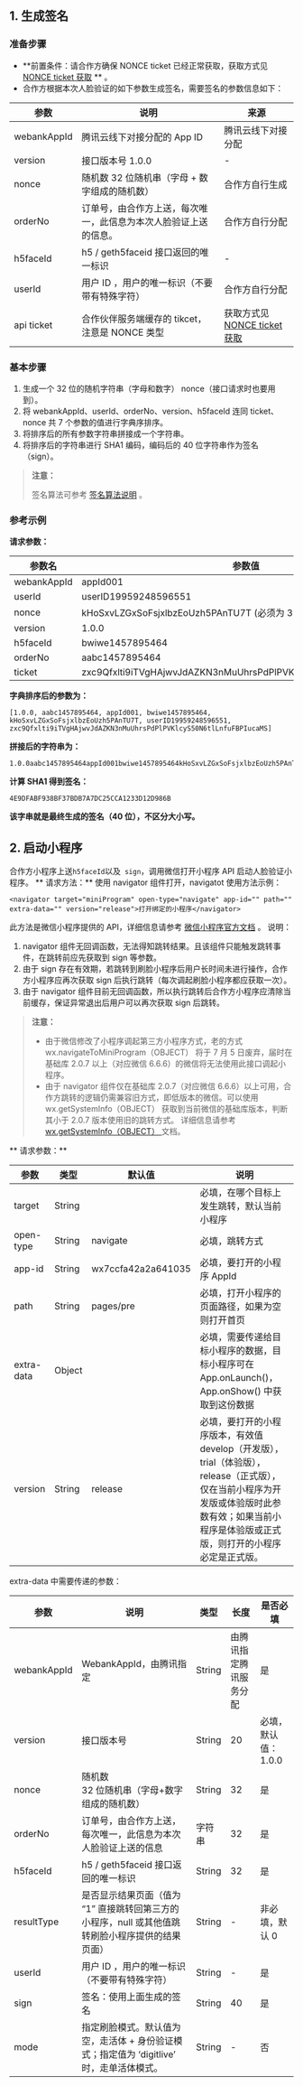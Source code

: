 ## 1. 生成签名 
### 准备步骤
- **前置条件：请合作方确保 NONCE ticket 已经正常获取，获取方式见 [NONCE ticket 获取](https://cloud.tencent.com/document/product/655/13816) ** 。
- 合作方根据本次人脸验证的如下参数生成签名，需要签名的参数信息如下：

| 参数         | 说明                            | 来源                                       |
| ---------- | ----------------------------- | ---------------------------------------- |
| webankAppId   | 腾讯云线下对接分配的 App ID       | 腾讯云线下对接分配                                |
| version  | 接口版本号 1.0.0   | -                                 |
| nonce     |随机数 32 位随机串（字母 + 数字组成的随机数） |   合作方自行生成                                       |
|orderNo    | 订单号，由合作方上送，每次唯一，此信息为本次人脸验证上送的信息。                        |         合作方自行分配                                 |
| h5faceId    | h5 / geth5faceid 接口返回的唯一标识  | -                           |
|userId | 用户 ID ，用户的唯一标识（不要带有特殊字符）                      |                           合作方自行分配               |
| api ticket | 合作伙伴服务端缓存的 tikcet，注意是 NONCE 类型 |获取方式见 [NONCE ticket 获取](https://cloud.tencent.com/document/product/655/13816) |

### 基本步骤

1. 生成一个 32 位的随机字符串（字母和数字） nonce（接口请求时也要用到）。
2. 将 webankAppId、userId、orderNo、version、h5faceId 连同 ticket、nonce 共 7 个参数的值进行字典序排序。
3. 将排序后的所有参数字符串拼接成一个字符串。
4. 将排序后的字符串进行 SHA1 编码，编码后的 40 位字符串作为签名（sign）。

> **注意：**
>
> 签名算法可参考 [签名算法说明](https://cloud.tencent.com/document/product/655/13817) 。

### 参考示例

**请求参数：**

| 参数名         | 参数值                                      |
| ----------- | ---------------------------------------- |
| webankAppId | appId001                                 |
| userId      | userID19959248596551                     |
| nonce       | kHoSxvLZGxSoFsjxlbzEoUzh5PAnTU7T (必须为 32 位)       |
| version     | 1.0.0                                    |
| h5faceId    | bwiwe1457895464                          |
| orderNo     | aabc1457895464                           |
| ticket      | zxc9Qfxlti9iTVgHAjwvJdAZKN3nMuUhrsPdPlPVKlcyS50N6tlLnfuFBPIucaMS |

**字典排序后的参数为：**

```
[1.0.0, aabc1457895464, appId001, bwiwe1457895464, kHoSxvLZGxSoFsjxlbzEoUzh5PAnTU7T, userID19959248596551, zxc9Qfxlti9iTVgHAjwvJdAZKN3nMuUhrsPdPlPVKlcyS50N6tlLnfuFBPIucaMS]
```

**拼接后的字符串为：**

```
1.0.0aabc1457895464appId001bwiwe1457895464kHoSxvLZGxSoFsjxlbzEoUzh5PAnTU7TuserID19959248596551zxc9Qfxlti9iTVgHAjwvJdAZKN3nMuUhrsPdPlPVKlcyS50N6tlLnfuFBPIucaMS
```

**计算 SHA1 得到签名：**

```
4E9DFABF938BF37BDB7A7DC25CCA1233D12D986B
```

**该字串就是最终生成的签名（40 位），不区分大小写。**



 ##  2. 启动小程序
合作方小程序上送` h5faceId `以及` sign`，调用微信打开小程序 API 启动人脸验证小程序。 
** 请求方法：** 使用 navigator 组件打开，navigatot 使用方法示例：

```
<navigator target="miniProgram" open-type="navigate" app-id="" path="" extra-data="" version="release">打开绑定的小程序</navigator>
```
此方法是微信小程序提供的 API，详细信息请参考 [微信小程序官方文档](https://developers.weixin.qq.com/miniprogram/dev/component/navigator.html) 。
说明：
1. navigator 组件无回调函数，无法得知跳转结果。且该组件只能触发跳转事件，在跳转前应先获取到 sign 等参数。
2. 由于 sign 存在有效期，若跳转到刷脸小程序后用户长时间未进行操作，合作方小程序应再次获取 sign 后执行跳转（每次调起刷脸小程序都应获取一次）。
3. 由于 navigator 组件目前无回调函数，所以执行跳转后合作方小程序应清除当前缓存，保证异常退出后用户可以再次获取 sign 后跳转。

>**注意：**
>- 由于微信修改了小程序调起第三方小程序方式，老的方式 wx.navigateToMiniProgram（OBJECT） 将于 7 月 5 日废弃，届时在基础库 2.0.7 以上（对应微信 6.6.6）的微信将无法使用此接口调起小程序。
>- 由于 navigator 组件仅在基础库 2.0.7（对应微信 6.6.6）以上可用，合作方跳转的逻辑仍需兼容旧方式，即低版本的微信。可以使用 wx.getSystemInfo（OBJECT） 获取到当前微信的基础库版本，判断其小于 2.0.7 版本使用旧的跳转方式。
详细信息请参考 [wx.getSystemInfo（OBJECT） ](https://developers.weixin.qq.com/miniprogram/dev/api/systeminfo.html) 文档。

** 请求参数：**

| 参数          | 类型                                      | 默认值    | 说明  
| ----------- | ---------------------------------------- | ------ | --------- | 
| target      | String     |                    | 必填，在哪个目标上发生跳转，默认当前小程序                    |
| open-type   | String     | navigate           | 必填，跳转方式                                  |
| app-id      | String     | wx7ccfa42a2a641035 | 必填，要打开的小程序 AppId                         |
| path        | String     | pages/pre          | 必填，打开小程序的页面路径，如果为空则打开首页                  |
| extra-data  | Object     |                     | 必填，需要传递给目标小程序的数据，目标小程序可在 App.onLaunch()，App.onShow() 中获取到这份数据 |
| version     | String     | release            | 必填，要打开的小程序版本，有效值 develop（开发版），trial（体验版），release（正式版），仅在当前小程序为开发版或体验版时此参数有效；如果当前小程序是体验版或正式版，则打开的小程序必定是正式版。 |

extra-data 中需要传递的参数：

| 参数 | 说明   | 类型 | 长度  | 是否必填 |
| ----------- | ---------------------------------------- | ---------- | ----------- | ------------ |
| webankAppId | WebankAppId，由腾讯指定                        | String     | 由腾讯指定腾讯服务分配 | 是           |
| version     | 接口版本号                                    | String     | 20          | 必填，默认值：1.0.0 |
| nonce       | 随机数<br/>32 位随机串（字母+数字组成的随机数）                 | String     | 32          | 是          |
| orderNo     | 订单号，由合作方上送，每次唯一，此信息为本次人脸验证上送的信息         | 字符串        | 32          |是         |
| h5faceId    | h5 / geth5faceid 接口返回的唯一标识                  | String     | 32          | 是           |
| resultType  | 是否显示结果页面（值为 “1” 直接跳转回第三方的小程序，null 或其他值跳转刷脸小程序提供的结果页面） | String     |    -          | 非必填，默认 0      |
| userId      | 用户 ID ，用户的唯一标识（不要带有特殊字符）                  | String     |        -      | 是           |
| sign        | 签名：使用上面生成的签名                            |String     | 40          | 是           |
|mode|指定刷脸模式。默认值为空，走活体 + 身份验证模式；指定值为 ‘digitlive’ 时，走单活体模式。|String|-|否|



